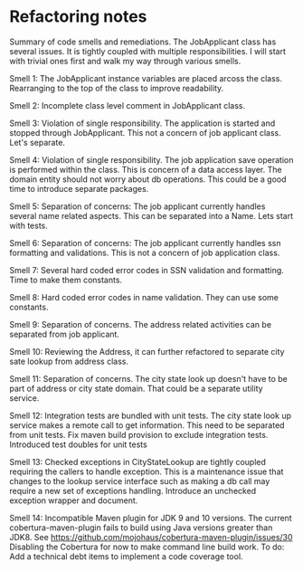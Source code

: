 # Refactoring notes

Summary of code smells and remediations. The JobApplicant class has several issues. It is tightly coupled with multiple responsibilities. I will start with trivial ones first and walk my way through various smells.

Smell 1: The JobApplicant instance variables are placed arcoss the class. Rearranging to the top of the class to improve readability.

Smell 2: Incomplete class level comment in JobApplicant class.

Smell 3: Violation of single responsibility. The application is started and stopped through JobApplicant. This not a concern of job applicant class. Let's separate.

Smell 4: Violation of single responsibility. The job application save operation is performed within the class. This is concern of a data access layer. The domain entity should not worry about db operations. This could be a good time to introduce separate packages.

Smell 5: Separation of concerns: The job applicant currently handles several name related aspects. This can be separated into a Name. Lets start with tests.

Smell 6: Separation of concerns: The job applicant currently handles ssn formatting and validations. This is not a concern of job application class.

Smell 7: Several hard coded error codes in SSN validation and formatting. Time to make them constants.

Smell 8: Hard coded error codes in name validation. They can use some constants.

Smell 9: Separation of concerns. The address related activities can be separated from job applicant.

Smell 10: Reviewing the Address, it can further refactored to separate city sate lookup from address class.

Smell 11: Separation of concerns. The city state look up doesn't have to be part of address or city state domain. That could be a separate utility service.

Smell 12: Integration tests are bundled with unit tests. The city state look up service makes a remote call to get information. This need to be separated from unit tests. Fix maven build provision to exclude integration tests. Introduced test doubles for unit tests

Smell 13: Checked exceptions in CityStateLookup are tightly coupled requiring the callers to handle exception. This is a maintenance issue that changes to the lookup service interface such as making a db call may require a new set of exceptions handling. Introduce an unchecked exception wrapper and document.

Smell 14: Incompatible Maven plugin for JDK 9 and 10 versions. The current cobertura-maven-plugin fails to build using Java versions greater than JDK8. See https://github.com/mojohaus/cobertura-maven-plugin/issues/30 Disabling the Cobertura for now to make command line build work. To do: Add a technical debt items to implement a code coverage tool.
